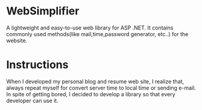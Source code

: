 # WebSimplifier
A lightweight and easy-to-use web library for ASP .NET. It contains commonly used methods(like mail,time,password generator, etc..) for the website.


Instructions
============
When I developed my personal blog and resume web site, I realize that, always repeat myself for convert server time to local time or sending e-mail. In spite of getting bored, I decided to develop a library so that every developer can use it.
